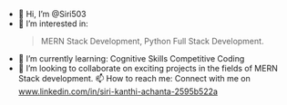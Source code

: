   - 👋 Hi, I’m @Siri503
  -  👀 I’m interested in:
        >MERN Stack Development,
        >Python Full Stack Development.
  - 🌱 I’m currently learning:
        Cognitive Skills
        Competitive Coding
  - 💼 I’m looking to collaborate on exciting projects in the fields of MERN Stack development.
    📫 How to reach me: Connect with me on www.linkedin.com/in/siri-kanthi-achanta-2595b522a
<!---
Siri503/Siri503 is a ✨ special ✨ repository because its `README.md` (this file) appears on your GitHub profile.
You can click the Preview link to take a look at your changes.
--->
